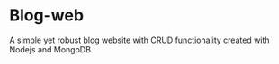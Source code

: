 # Blog-web
A simple yet robust blog website with CRUD functionality created with Nodejs and MongoDB
